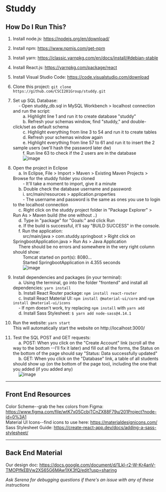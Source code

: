 # Studdy

## How Do I Run This?
1. Install node.js: https://nodejs.org/en/download/ <br>
2. Install npm: https://www.npmjs.com/get-npm <br>
3. Install yarn: https://classic.yarnpkg.com/en/docs/install/#debian-stable <br>
4. Install React.js: https://yarnpkg.com/package/react <br>
5. Install Visual Studio Code: https://code.visualstudio.com/download <br>
6. Clone this project: `git clone https://github.com/CSCI201Group/studdy.git` <br>
7. Set up SQL Database: <br>
&emsp; - Open studdy_db.sql in MySQL Workbench > localhost connection and run the script: <br>
&emsp;&emsp; a. Highlight line 1 and run it to create database "studdy" <br>
&emsp;&emsp; b. Refresh your schemas window, find "studdy," and double-click/set as default schema <br>
&emsp;&emsp; c. Highlight everything from line 3 to 54 and run it to create tables <br>
&emsp;&emsp; d. Refresh your schemas window again <br>
&emsp;&emsp; e. Highlight everything from line 57 to 61 and run it to insert the 2 sample users (we'll hash the password later dw) <br>
&emsp;&emsp; f. Run line 63 to check if the 2 users are in the database <br>
&emsp;&emsp; ![image](https://user-images.githubusercontent.com/65131556/142823164-deb55f96-dbbf-4b54-84cd-071374d8b79a.png) <br>

8. Open the project in Eclipse <br>
&emsp; a. In Eclipse, File > Import > Maven > Existing Maven Projects > Browse for the studdy folder you cloned <br>
&emsp;&emsp; - It'll take a moment to import, give it a minute <br>
&emsp; b. Double check the database username and password: <br>
&emsp;&emsp; i. src/main/resources > application.properties <br>
&emsp;&emsp; - The username and password is the same as ones you use to login to the localhost connection <br>
&emsp; c. Right click on the studdy project folder in "Package Explorer" > Run As > Maven build (the one without ..) <br>
&emsp; d. Type in "package" for "Goals:" and click Run <br>
&emsp; e. If the build is successful, it'll say "BUILD SUCCESS" in the console. <br>
&emsp; f. Run the application: <br>
&emsp;&emsp; src/main/java > com.studdy.springboot > Right click on SpringbootApplication.java > Run As > Java Application <br>
&emsp; There should be no errors and somewhere in the very right column should show: <br>
&emsp;&emsp; Tomcat started on port(s): 8080... <br>
&emsp;&emsp; Started SpringbootApplication in 4.355 seconds <br>
&emsp;&emsp; ![image](https://user-images.githubusercontent.com/65131556/142823047-126b1b55-c8fe-409e-ab38-7acf15eecbd2.png) <br>

9. Install dependencies and packages (in your terminal): <br>
&emsp; a. Using the terminal, go into the folder "frontend" and install all dependencies: `yarn install` <br>
&emsp; b. Install React Router package: `npm install react-router`<br>
&emsp; c. Install React Material UI: `npm install @material-ui/core` and `npm install @material-ui/icons` <br>
&emsp; - If npm doesn't work, try replacing `npm install` with `yarn add` <br>
&emsp; d. Install Sass Stylesheet: `$ yarn add node-sass@4.14.1`
10. Run the website: `yarn start` <br>
This will automatically start the website on http://localhost:3000/ <br>
11. Test the SQL POST and GET requests: <br>
&emsp; a. POST: When you click on the "Create Account" link (scroll all the way to the bottom --I'll fix it later) and fill out all the forms, the Status on the bottom of the page should say "Status: Data successfully updated" <br>
&emsp; b. GET: When you click on the "Database" link, a table of all students should show up (on the bottom of the page too), including the one that you added (if you added any) <br>
&emsp; ![image](https://user-images.githubusercontent.com/65131556/142823496-3c27302e-fb88-40bd-8eee-549b09a63d5a.png) <br>

-----
## Front End Resources
Color Scheme--grab the hex colors from Figma: https://www.figma.com/file/wtK7x05CcbjTCnZX88F79u/201Project?node-id=0%3A1 <br>
Material UI Icons--find icons to use here: https://materialdesignicons.com/ <br>
Sass Stylesheet Guide: https://create-react-app.dev/docs/adding-a-sass-stylesheet/ <br>

-----
## Back End Material
Our design doc: https://docs.google.com/document/d/1LkI-r2-W-Kr4anV-TMOPIfkEBVw2XS65G6MAw1XK3fQ/edit?usp=sharing <br>


*Ask Serena for debugging questions if there's an issue with any of these instructions*
